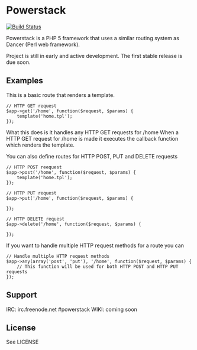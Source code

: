 # Powerstack
[![Build Status](https://travis-ci.org/powerstack/powerstack.png)](https://travis-ci.org/powerstack/powerstack)

Powerstack is a PHP 5 framework that uses a similar routing system
as Dancer (Perl web framework).

Project is still in early and active development.
The first stable release is due soon.

## Examples
This is a basic route that renders a template.

    // HTTP GET request
    $app->get('/home', function($request, $params) {
        template('home.tpl');
    });

What this does is it handles any HTTP GET requests for /home
When a HTTP GET request for /home is made it executes the callback function which renders the template.

You can also define routes for HTTP POST, PUT and DELETE requests

    // HTTP POST reequest
    $app->post('/home', function($request, $params) {
        template('home.tpl');
    });

    // HTTP PUT request
    $app->put('/home', function($request, $params) {

    });

    // HTTP DELETE request
    $app->delete('/home', function($request, $params) {

    });

If you want to handle multiple HTTP request methods for a route you can

    // Handle multiple HTTP request methods
    $app->any(array('post', 'put'), '/home', function($request, $params) {
        // This function will be used for both HTTP POST and HTTP PUT requests
    });

## Support
IRC: irc.freenode.net #powerstack
WIKI: coming soon

## License
See LICENSE
